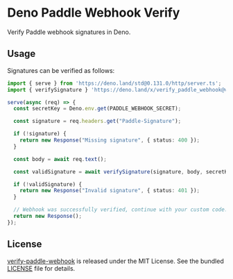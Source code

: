 # Deno Paddle Webhook Verify

Verify Paddle webhook signatures in Deno.

## Usage
Signatures can be verified as follows:

```typescript
import { serve } from 'https://deno.land/std@0.131.0/http/server.ts';
import { verifySignature } 'https://deno.land/x/verify_paddle_webhook@v0.0.2/mod.ts';

serve(async (req) => {
  const secretKey = Deno.env.get(PADDLE_WEBHOOK_SECRET);

  const signature = req.headers.get("Paddle-Signature");

  if (!signature) {
    return new Response("Missing signature", { status: 400 });
  }

  const body = await req.text();

  const validSignature = await verifySignature(signature, body, secretKey);

  if (!validSignature) {
    return new Response("Invalid signature", { status: 401 });
  }

  // Webhook was successfully verified, continue with your custom code...
  return new Response();
});
```

## License

[verify-paddle-webhook](https://github.com/Formora/verify-paddle-webhook/) is released under the
MIT License. See the bundled [LICENSE](./LICENSE) file for details.
